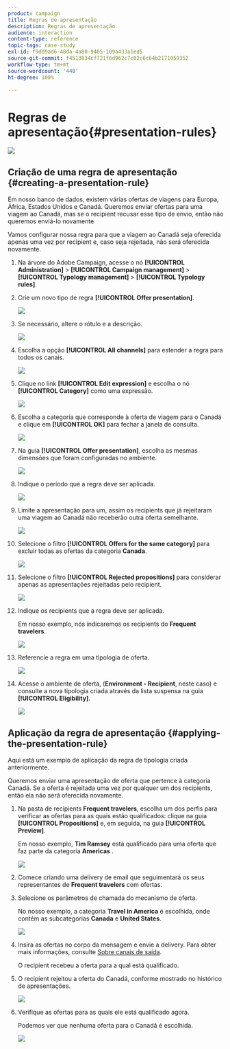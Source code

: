 ```yaml
---
product: campaign
title: Regras de apresentação
description: Regras de apresentação
audience: interaction
content-type: reference
topic-tags: case-study
exl-id: f9dd9ad6-48da-4a80-9405-109a433a1ed5
source-git-commit: f4513834cf721f6d962c7c02c6c64b2171059352
workflow-type: tm+mt
source-wordcount: '448'
ht-degree: 100%

---
```


# Regras de apresentação{#presentation-rules}

![](../../assets/v7-only.svg)

## Criação de uma regra de apresentação {#creating-a-presentation-rule}

Em nosso banco de dados, existem várias ofertas de viagens para Europa, África, Estados Unidos e Canadá. Queremos enviar ofertas para uma viagem ao Canadá, mas se o recipient recusar esse tipo de envio, então não queremos enviá-lo novamente

Vamos configurar nossa regra para que a viagem ao Canadá seja oferecida apenas uma vez por recipient e, caso seja rejeitada, não será oferecida novamente.

1. Na árvore do Adobe Campaign, acesse o nó **[!UICONTROL Administration]** > **[!UICONTROL Campaign management]** > **[!UICONTROL Typology management]** > **[!UICONTROL Typology rules]**.
1. Crie um novo tipo de regra **[!UICONTROL Offer presentation]**.

   ![](assets/offer_typology_example_001.png)

1. Se necessário, altere o rótulo e a descrição.

   ![](assets/offer_typology_example_002.png)

1. Escolha a opção **[!UICONTROL All channels]** para estender a regra para todos os canais.

   ![](assets/offer_typology_example_003.png)

1. Clique no link **[!UICONTROL Edit expression]** e escolha o nó **[!UICONTROL Category]** como uma expressão.

   ![](assets/offer_typology_example_004.png)

1. Escolha a categoria que corresponde à oferta de viagem para o Canadá e clique em **[!UICONTROL OK]** para fechar a janela de consulta.

   ![](assets/offer_typology_example_005.png)

1. Na guia **[!UICONTROL Offer presentation]**, escolha as mesmas dimensões que foram configuradas no ambiente.

   ![](assets/offer_typology_example_006.png)

1. Indique o período que a regra deve ser aplicada.

   ![](assets/offer_typology_example_007.png)

1. Limite a apresentação para um, assim os recipients que já rejeitaram uma viagem ao Canadá não receberão outra oferta semelhante.

   ![](assets/offer_typology_example_008.png)

1. Selecione o filtro **[!UICONTROL Offers for the same category]** para excluir todas as ofertas da categoria **Canada**.

   ![](assets/offer_typology_example_020.png)

1. Selecione o filtro **[!UICONTROL Rejected propositions]** para considerar apenas as apresentações rejeitadas pelo recipient.

   ![](assets/offer_typology_example_021.png)

1. Indique os recipients que a regra deve ser aplicada.

   Em nosso exemplo, nós indicaremos os recipients do **Frequent travelers**.

   ![](assets/offer_typology_example_009.png)

1. Referencie a regra em uma tipologia de oferta.

   ![](assets/offer_typology_example_013.png)

1. Acesse o ambiente de oferta, (**Environment - Recipient**, neste caso) e consulte a nova tipologia criada através da lista suspensa na guia **[!UICONTROL Eligibility]**.

   ![](assets/offer_typology_example_014.png)

## Aplicação da regra de apresentação {#applying-the-presentation-rule}

Aqui está um exemplo de aplicação da regra de tipologia criada anteriormente.

Queremos enviar uma apresentação de oferta que pertence à categoria Canadá. Se a oferta é rejeitada uma vez por qualquer um dos recipients, então ela não será oferecida novamente.

1. Na pasta de recipients **Frequent travelers**, escolha um dos perfis para verificar as ofertas para as quais estão qualificados: clique na guia **[!UICONTROL Propositions]** e, em seguida, na guia **[!UICONTROL Preview]**.

   Em nosso exemplo, **Tim Ramsey** está qualificado para uma oferta que faz parte da categoria **Americas** .

   ![](assets/offer_typology_example_015.png)

1. Comece criando uma delivery de email que seguimentará os seus representantes de **Frequent travelers** com ofertas.
1. Selecione os parâmetros de chamada do mecanismo de oferta.

   No nosso exemplo, a categoria **Travel in America** é escolhida, onde contém as subcategorias **Canada** e **United States**.

   ![](assets/offer_typology_example_016.png)

1. Insira as ofertas no corpo da mensagem e envie a delivery. Para obter mais informações, consulte [Sobre canais de saída](../../interaction/using/about-outbound-channels.md).

   O recipient recebeu a oferta para a qual está qualificado.

1. O recipient rejeitou a oferta do Canadá, conforme mostrado no histórico de apresentações.

   ![](assets/offer_typology_example_018.png)

1. Verifique as ofertas para as quais ele está qualificado agora.

   Podemos ver que nenhuma oferta para o Canadá é escolhida.

   ![](assets/offer_typology_example_019.png)
